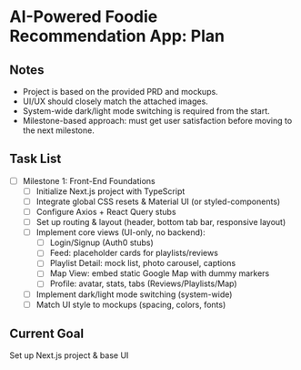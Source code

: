 # AI-Powered Foodie Recommendation App: Plan

## Notes
- Project is based on the provided PRD and mockups.
- UI/UX should closely match the attached images.
- System-wide dark/light mode switching is required from the start.
- Milestone-based approach: must get user satisfaction before moving to the next milestone.

## Task List
- [ ] Milestone 1: Front-End Foundations
  - [ ] Initialize Next.js project with TypeScript
  - [ ] Integrate global CSS resets & Material UI (or styled-components)
  - [ ] Configure Axios + React Query stubs
  - [ ] Set up routing & layout (header, bottom tab bar, responsive layout)
  - [ ] Implement core views (UI-only, no backend):
    - [ ] Login/Signup (Auth0 stubs)
    - [ ] Feed: placeholder cards for playlists/reviews
    - [ ] Playlist Detail: mock list, photo carousel, captions
    - [ ] Map View: embed static Google Map with dummy markers
    - [ ] Profile: avatar, stats, tabs (Reviews/Playlists/Map)
  - [ ] Implement dark/light mode switching (system-wide)
  - [ ] Match UI style to mockups (spacing, colors, fonts)

## Current Goal
Set up Next.js project & base UI